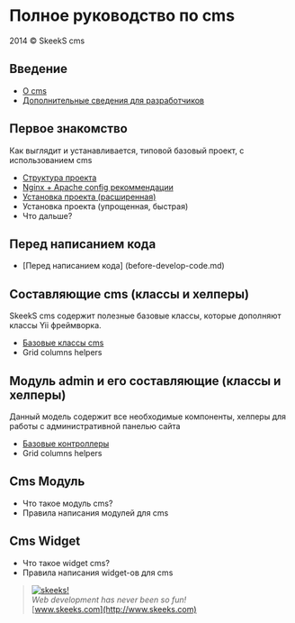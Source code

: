 Полное руководство по cms
=============================

2014 © SkeekS cms

Введение
--------

* [О cms](intro-skeeks-cms.md)
* [Дополнительные сведения для разработчиков](additional-info-for-developers.md)

Первое знакомство
-----------------
Как выглядит и устанавливается, типовой базовый проект, с использованием cms

* [Структура проекта](project-structure.md)
* [Nginx + Apache config рекоммендации](nginx-apache2-config.md)
* [Установка проекта (расширенная)](start-installation.md)
* Установка проекта (упрощенная, быстрая)
* Что дальше?

Перед написанием кода
---------------------
* [Перед написанием кода] (before-develop-code.md)


Составляющие cms (классы и хелперы)
-----------------------------------

SkeekS cms содержит полезные базовые классы, которые дополняют классы Yii фреймворка.

* [Базовые классы cms](base-classes-cms.md)
* Grid columns helpers


Модуль admin и его составляющие (классы и хелперы)
--------------------------------------------------

Данный модель содержит все необходимые компоненты, хелперы для работы с административной панелью сайта

* [Базовые контроллеры](cms-admin-base-controller.md)
* Grid columns helpers


Cms Модуль
----------
* Что такое модуль cms?
* Правила написания модулей для cms

Cms Widget
----------
* Что такое widget cms?
* Правила написания widget-ов для cms



> [![skeeks!](https://gravatar.com/userimage/74431132/13d04d83218593564422770b616e5622.jpg)](http://www.skeeks.com)  
<i>Web development has never been so fun!</i>  
[www.skeeks.com](http://www.skeeks.com)
